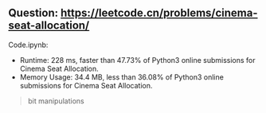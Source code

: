 ## Question: https://leetcode.cn/problems/cinema-seat-allocation/

Code.ipynb:
* Runtime: 228 ms, faster than 47.73% of Python3 online submissions for Cinema Seat Allocation.
* Memory Usage: 34.4 MB, less than 36.08% of Python3 online submissions for Cinema Seat Allocation.
> bit manipulations

